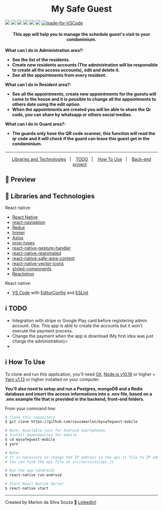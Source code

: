 <h1 align="center">
   My Safe Guest
</h1>

![](https://img.shields.io/github/package-json/v/souzamarlon/mysafeguest-mobile.svg)
![](https://img.shields.io/github/last-commit/souzamarlon/mysafeguest-mobile?color=red)
![](https://img.shields.io/github/languages/top/souzamarlon/mysafeguest-mobile.svg?color=yellow)
![](https://img.shields.io/github/languages/count/souzamarlon/mysafeguest-mobile.svg?color=lightgrey)
![](https://img.shields.io/github/languages/code-size/souzamarlon/mysafeguest-mobile.svg)
![](https://img.shields.io/github/repo-size/souzamarlon/mysafeguest-mobile.svg?color=blueviolet)
[![made-for-VSCode](https://img.shields.io/badge/Made%20for-VSCode-1f425f.svg)](https://code.visualstudio.com/)

<h4 align="center">
This app will help you to manage the schedule guest's visit to your condominium.

<h4 align="left">
  <strong>What can I do in Administration area?</strong>:
  
- See the list of the residents.
- Create new residents accounts (The administration will be responsible to create all the access accounts), edit and delete it.
- See all the appointments from every resident.

<strong>What can I do in Resident area?</strong>:

- See all the appointments, create new appointments for the guests will come to the house and it is possible to change all the appointments to others date using the edit option.
- When the appointments are created you will be able to share the Qr code, you can share by whatsapp or others social medias.


<strong>What can I do in Guard area?</strong>:

- The guards only have the QR code scanner, this function will read the qr code and it will check if the guard can leave this guest get in the condominium.

</h4>
</h4>

<hr>
<p align="center">
  <a href="#rocket-Libraries and Technologies">Libraries and Technologies</a>&nbsp;&nbsp;&nbsp;|&nbsp;&nbsp;&nbsp;
  <a href="#information_source-TODO">TODO</a>&nbsp;&nbsp;&nbsp|&nbsp;&nbsp;&nbsp;
  <a href="#information_source-how-to-use">How To Use</a>&nbsp;&nbsp;&nbsp|&nbsp;&nbsp;&nbsp;
  <a href="https://github.com/souzamarlon/R6WomenInLeague-backend">Back-end project</a>&nbsp;&nbsp;&nbsp;
</p>

## 🚀 Preview<a name = "preview"></a>


## :rocket: Libraries and Technologies

React native:
- [React Native](https://facebook.github.io/react-native/)
- [react-navigation](https://reactnavigation.org/)
- [Redux](https://redux.js.org/)
- [Immer](https://github.com/immerjs/immer)
- [Axios](https://github.com/axios/axios)
- [prop-types](https://github.com/facebook/prop-types)
- [react-native-gesture-handler](https://github.com/software-mansion/react-native-gesture-handler)
- [react-native-reanimated](https://github.com/software-mansion/react-native-reanimated)
- [react-native-safe-area-context](https://github.com/th3rdwave/react-native-safe-area-context)
- [react-native-vector-icons](https://github.com/oblador/react-native-vector-icons)
- [styled-components](https://github.com/styled-components/styled-components)
- [Reactotron](https://infinite.red/reactotron)

React native:
- [VS Code][vc] with [EditorConfig][vceditconfig] and [ESLint][vceslint]


## :information_source: TODO
- Integration with stripe or Google Play card before registering admin account. Obs: This app is able to create the accounts but it won't execute the payment process.
- Change the payment when the app is download (My first idea was just charge the administration)>
- 

## :information_source: How To Use

To clone and run this application, you'll need [Git](https://git-scm.com), [Node.js v10.16][nodejs] or higher + [Yarn v1.13][yarn] or higher installed on your computer.

<b>You'll also need to setup and run a Postgres, mongoDB and a Redis database and insert the access informations into a .env file, based on a .env.example file that is provided in the backend, front-end folders.</b>

From your command line:

```bash
# Clone this repository
$ git clone https://github.com/souzamarlon/mysafeguest-mobile

# Note: Available just for Android smartphones.
# Install dependencies for mobile
$ cd mysafeguest-mobile
$ yarn

# Note:
# It is necessary to change the IP address in the api.js file to IP address where the back end is installed.
# You can find the api file at src/services/api.js

# Run the app (Android)
$ react-native run-android

# Start React Native Server
$ react-native start

```
---
Created by Marlon da Silva Souza :wave: [LinkedIn!](https://www.linkedin.com/in/marlonssouza/)

[nodejs]: https://nodejs.org/
[yarn]: https://yarnpkg.com/
[vc]: https://code.visualstudio.com/
[vceditconfig]: https://marketplace.visualstudio.com/items?itemName=EditorConfig.EditorConfig
[vceslint]: https://marketplace.visualstudio.com/items?itemName=dbaeumer.vscode-eslint


